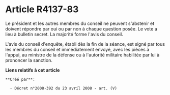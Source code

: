 # Article R4137-83

Le président et les autres membres du conseil ne peuvent s'abstenir et doivent répondre par oui ou par non à chaque question
posée. Le vote a lieu à bulletin secret. La majorité forme l'avis du conseil.

L'avis du conseil d'enquête, établi dès la fin de la séance, est signé par tous les membres du conseil et immédiatement
envoyé, avec les pièces à l'appui, au ministre de la défense ou à l'autorité militaire habilitée par lui à prononcer la
sanction.

**Liens relatifs à cet article**

	**Créé par**:

	  - Décret n°2008-392 du 23 avril 2008 - art. (V)
